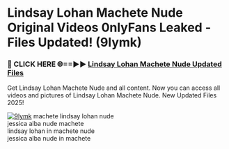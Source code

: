 # Lindsay Lohan Machete Nude Original Videos 0nlyFans Leaked - Files Updated! (9lymk)

<h3>🔴 CLICK HERE 🌐==►► <a href="https://tinyurl.com/yrmya6cz" rel="nofollow">Lindsay Lohan Machete Nude Updated Files</a></h3>

Get Lindsay Lohan Machete Nude and all content. Now you can access all videos and pictures of Lindsay Lohan Machete Nude. New Updated Files 2025!

[![9lymk](https://i.imgur.com/FMdXYCs.gif)](https://tinyurl.com/yrmya6cz)
machete lindsay lohan nude<br>
jessica alba nude machete<br>
lindsay lohan in machete nude<br>
jessica alba nude in machete